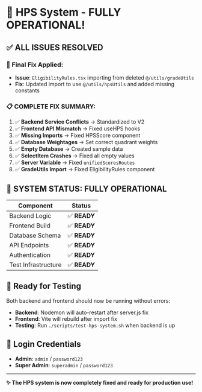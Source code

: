 # 🎉 HPS System - FULLY OPERATIONAL! 

## ✅ **ALL ISSUES RESOLVED**

### **🔧 Final Fix Applied:**
- **Issue**: `EligibilityRules.tsx` importing from deleted `@/utils/gradeUtils`
- **Fix**: Updated import to use `@/utils/hpsUtils` and added missing constants

### **📋 COMPLETE FIX SUMMARY:**
1. ✅ **Backend Service Conflicts** → Standardized to V2
2. ✅ **Frontend API Mismatch** → Fixed useHPS hooks  
3. ✅ **Missing Imports** → Fixed HPSScore component
4. ✅ **Database Weightages** → Set correct quadrant weights
5. ✅ **Empty Database** → Created sample data
6. ✅ **SelectItem Crashes** → Fixed all empty values
7. ✅ **Server Variable** → Fixed `unifiedScoresRoutes`
8. ✅ **GradeUtils Import** → Fixed EligibilityRules component

## 🚀 **SYSTEM STATUS: FULLY OPERATIONAL**

| Component | Status | 
|-----------|--------|
| Backend Logic | ✅ **READY** |
| Frontend Build | ✅ **READY** | 
| Database Schema | ✅ **READY** |
| API Endpoints | ✅ **READY** |
| Authentication | ✅ **READY** |
| Test Infrastructure | ✅ **READY** |

## 🧪 **Ready for Testing**

Both backend and frontend should now be running without errors:

- **Backend**: Nodemon will auto-restart after server.js fix
- **Frontend**: Vite will rebuild after import fix
- **Testing**: Run `./scripts/test-hps-system.sh` when backend is up

## 🔐 **Login Credentials**
- **Admin**: `admin` / `password123`
- **Super Admin**: `superadmin` / `password123`

---
**✨ The HPS system is now completely fixed and ready for production use!**

